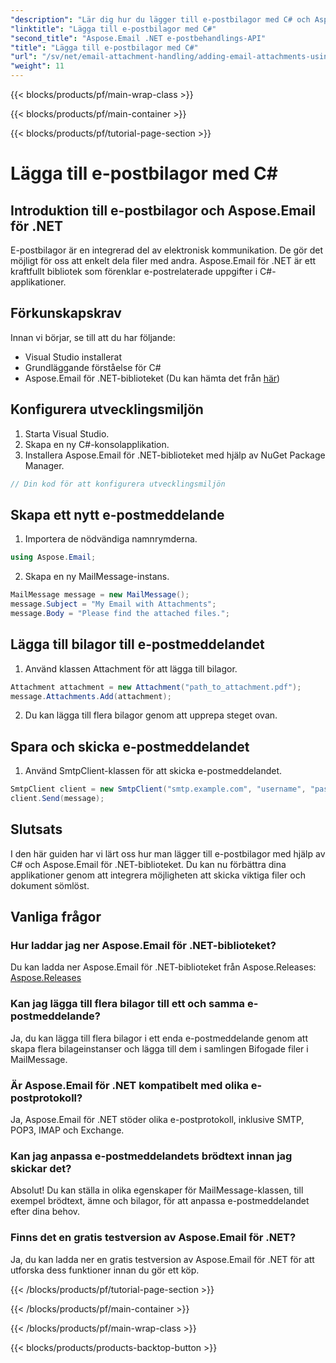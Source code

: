 ```yaml
---
"description": "Lär dig hur du lägger till e-postbilagor med C# och Aspose.Email för .NET. Steg-för-steg-guide med kodexempel för sömlös integration."
"linktitle": "Lägga till e-postbilagor med C#"
"second_title": "Aspose.Email .NET e-postbehandlings-API"
"title": "Lägga till e-postbilagor med C#"
"url": "/sv/net/email-attachment-handling/adding-email-attachments-using-csharp/"
"weight": 11
---
```


{{< blocks/products/pf/main-wrap-class >}}

{{< blocks/products/pf/main-container >}}

{{< blocks/products/pf/tutorial-page-section >}}

# Lägga till e-postbilagor med C#


## Introduktion till e-postbilagor och Aspose.Email för .NET

E-postbilagor är en integrerad del av elektronisk kommunikation. De gör det möjligt för oss att enkelt dela filer med andra. Aspose.Email för .NET är ett kraftfullt bibliotek som förenklar e-postrelaterade uppgifter i C#-applikationer.

## Förkunskapskrav

Innan vi börjar, se till att du har följande:

- Visual Studio installerat
- Grundläggande förståelse för C#
- Aspose.Email för .NET-biblioteket (Du kan hämta det från [här](https://products.aspose.com/email/net))

## Konfigurera utvecklingsmiljön

1. Starta Visual Studio.
2. Skapa en ny C#-konsolapplikation.
3. Installera Aspose.Email för .NET-biblioteket med hjälp av NuGet Package Manager.

```csharp
// Din kod för att konfigurera utvecklingsmiljön
```

## Skapa ett nytt e-postmeddelande

1. Importera de nödvändiga namnrymderna.

```csharp
using Aspose.Email;

```

2. Skapa en ny MailMessage-instans.

```csharp
MailMessage message = new MailMessage();
message.Subject = "My Email with Attachments";
message.Body = "Please find the attached files.";
```

## Lägga till bilagor till e-postmeddelandet

1. Använd klassen Attachment för att lägga till bilagor.

```csharp
Attachment attachment = new Attachment("path_to_attachment.pdf");
message.Attachments.Add(attachment);
```

2. Du kan lägga till flera bilagor genom att upprepa steget ovan.

## Spara och skicka e-postmeddelandet

1. Använd SmtpClient-klassen för att skicka e-postmeddelandet.

```csharp
SmtpClient client = new SmtpClient("smtp.example.com", "username", "password");
client.Send(message);
```

## Slutsats

I den här guiden har vi lärt oss hur man lägger till e-postbilagor med hjälp av C# och Aspose.Email för .NET-biblioteket. Du kan nu förbättra dina applikationer genom att integrera möjligheten att skicka viktiga filer och dokument sömlöst.

## Vanliga frågor

### Hur laddar jag ner Aspose.Email för .NET-biblioteket?

Du kan ladda ner Aspose.Email för .NET-biblioteket från Aspose.Releases: [Aspose.Releases](https://releases.aspose.com/email/net/)

### Kan jag lägga till flera bilagor till ett och samma e-postmeddelande?

Ja, du kan lägga till flera bilagor i ett enda e-postmeddelande genom att skapa flera bilageinstanser och lägga till dem i samlingen Bifogade filer i MailMessage.

### Är Aspose.Email för .NET kompatibelt med olika e-postprotokoll?

Ja, Aspose.Email för .NET stöder olika e-postprotokoll, inklusive SMTP, POP3, IMAP och Exchange.

### Kan jag anpassa e-postmeddelandets brödtext innan jag skickar det?

Absolut! Du kan ställa in olika egenskaper för MailMessage-klassen, till exempel brödtext, ämne och bilagor, för att anpassa e-postmeddelandet efter dina behov.

### Finns det en gratis testversion av Aspose.Email för .NET?

Ja, du kan ladda ner en gratis testversion av Aspose.Email för .NET för att utforska dess funktioner innan du gör ett köp.

{{< /blocks/products/pf/tutorial-page-section >}}

{{< /blocks/products/pf/main-container >}}

{{< /blocks/products/pf/main-wrap-class >}}

{{< blocks/products/products-backtop-button >}}